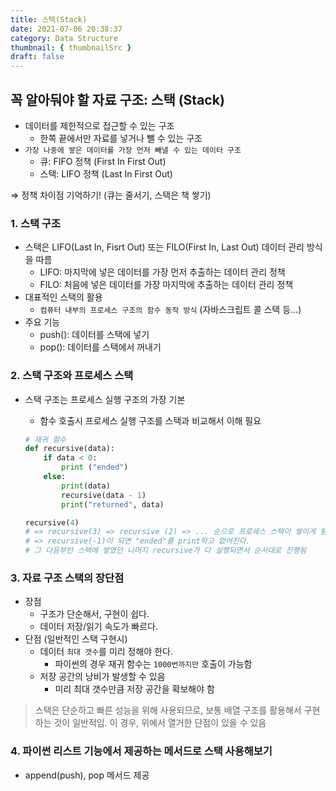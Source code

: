 ```yaml
---
title: 스택(Stack)
date: 2021-07-06 20:38:37
category: Data Structure
thumbnail: { thumbnailSrc }
draft: false
---
```


## **꼭 알아둬야 할 자료 구조: 스택 (Stack)**

- 데이터를 제한적으로 접근할 수 있는 구조
  - 한쪽 끝에서만 자료를 넣거나 뺄 수 있는 구조
- `가장 나중에 쌓은 데이터를 가장 먼저 빼낼 수 있는 데이터 구조`
  - 큐: FIFO 정책 (First In First Out)
  - 스택: LIFO 정책 (Last In First Out)

⇒ 정책 차이점 기억하기! (큐는 줄서기, 스택은 책 쌓기)

### **1. 스택 구조**

- 스택은 LIFO(Last In, Fisrt Out) 또는 FILO(First In, Last Out) 데이터 관리 방식을 따름
  - LIFO: 마지막에 넣은 데이터를 가장 먼저 추출하는 데이터 관리 정책
  - FILO: 처음에 넣은 데이터를 가장 마지막에 추출하는 데이터 관리 정책
- 대표적인 스택의 활용
  - `컴퓨터 내부의 프로세스 구조의 함수 동작 방식` (자바스크립트 콜 스택 등...)
- 주요 기능
  - push(): 데이터를 스택에 넣기
  - pop(): 데이터를 스택에서 꺼내기

### **2. 스택 구조와 프로세스 스택**

- 스택 구조는 프로세스 실행 구조의 가장 기본

  - 함수 호출시 프로세스 실행 구조를 스택과 비교해서 이해 필요

  ```python
  # 재귀 함수
  def recursive(data):
      if data < 0:
          print ("ended")
      else:
          print(data)
          recursive(data - 1)
          print("returned", data)

  recursive(4)
  # => recursive(3) => recursive (2) => ... 순으로 프로세스 스택이 쌓이게 됨
  # => recursive(-1)이 되면 "ended"를 print하고 없어진다.
  # 그 다음부턴 스택에 쌓였던 나머지 recursive가 다 실행되면서 순서대로 진행됨

  ```

### **3. 자료 구조 스택의 장단점**

- 장점
  - 구조가 단순해서, 구현이 쉽다.
  - 데이터 저장/읽기 속도가 빠르다.
- 단점 (일반적인 스택 구현시)
  - 데이터 `최대 갯수`를 미리 정해야 한다.
    - 파이썬의 경우 재귀 함수는 `1000번까지만` 호출이 가능함
  - 저장 공간의 낭비가 발생할 수 있음
    - 미리 최대 갯수만큼 저장 공간을 확보해야 함

> 스택은 단순하고 빠른 성능을 위해 사용되므로, 보통 배열 구조를 활용해서 구현하는 것이 일반적임. 이 경우, 위에서 열거한 단점이 있을 수 있음

### **4. 파이썬 리스트 기능에서 제공하는 메서드로 스택 사용해보기**

- append(push), pop 메서드 제공
